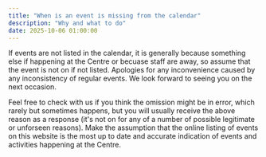 ```yaml
---
title: "When is an event is missing from the calendar"
description: "Why and what to do"
date: 2025-10-06 01:00:00
---
```


If events are not listed in the calendar, it is generally because something else if happening at the Centre or becuase staff are away, so assume that the event is not on if not listed. Apologies for any inconvenience caused by any inconsistency of regular events. We look forward to seeing you on the next occasion.

Feel free to check with us if you think the omission might be in error, which rarely but sometimes happens, but you will usually receive the above reason as a response (it's not on for any of a number of possible legitimate or unforseen reasons). Make the assumption that the online listing of events on this website is the most up to date and accurate indication of events and activities happening at the Centre.
